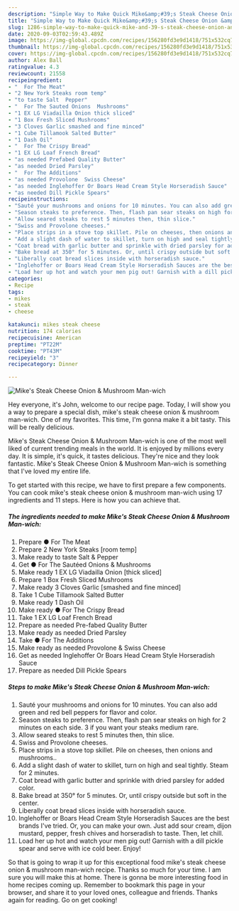 ```yaml
---
description: "Simple Way to Make Quick Mike&amp;#39;s Steak Cheese Onion &amp;amp; Mushroom Man-wich"
title: "Simple Way to Make Quick Mike&amp;#39;s Steak Cheese Onion &amp;amp; Mushroom Man-wich"
slug: 1286-simple-way-to-make-quick-mike-and-39-s-steak-cheese-onion-and-amp-mushroom-man-wich
date: 2020-09-03T02:59:43.489Z
image: https://img-global.cpcdn.com/recipes/156280fd3e9d1418/751x532cq70/mikes-steak-cheese-onion-mushroom-man-wich-recipe-main-photo.jpg
thumbnail: https://img-global.cpcdn.com/recipes/156280fd3e9d1418/751x532cq70/mikes-steak-cheese-onion-mushroom-man-wich-recipe-main-photo.jpg
cover: https://img-global.cpcdn.com/recipes/156280fd3e9d1418/751x532cq70/mikes-steak-cheese-onion-mushroom-man-wich-recipe-main-photo.jpg
author: Alex Ball
ratingvalue: 4.3
reviewcount: 21558
recipeingredient:
- "  For The Meat"
- "2 New York Steaks room temp"
- "to taste Salt  Pepper"
- "  For The Sauted Onions  Mushrooms"
- "1 EX LG Viadailla Onion thick sliced"
- "1 Box Fresh Sliced Mushrooms"
- "3 Cloves Garlic smashed and fine minced"
- "1 Cube Tillamook Salted Butter"
- "1 Dash Oil"
- "  For The Crispy Bread"
- "1 EX LG Loaf French Bread"
- "as needed Prefabed Quality Butter"
- "as needed Dried Parsley"
- "  For The Additions"
- "as needed Provolone  Swiss Cheese"
- "as needed Inglehoffer Or Boars Head Cream Style Horseradish Sauce"
- "as needed Dill Pickle Spears"
recipeinstructions:
- "Sauté your mushrooms and onions for 10 minutes. You can also add green and red bell peppers for flavor and color."
- "Season steaks to preference. Then, flash pan sear steaks on high for 2 minutes on each side. 3 if you want your steaks medium rare."
- "Allow seared steaks to rest 5 minutes then, thin slice."
- "Swiss and Provolone cheeses."
- "Place strips in a stove top skillet. Pile on cheeses, then onions and mushrooms.."
- "Add a slight dash of water to skillet, turn on high and seal tightly. Steam for 2 minutes."
- "Coat bread with garlic butter and sprinkle with dried parsley for added color."
- "Bake bread at 350° for 5 minutes. Or, until crispy outside but soft in the center."
- "Liberally coat bread slices inside with horseradish sauce."
- "Inglehoffer or Boars Head Cream Style Horseradish Sauces are the best brands I&#39;ve tried. Or, you can make your own. Just add sour cream, dijon mustard, pepper, fresh chives and horseradish to taste. Then, let chill."
- "Load her up hot and watch your men pig out! Garnish with a dill pickle spear and serve with ice cold beer. Enjoy!"
categories:
- Recipe
tags:
- mikes
- steak
- cheese

katakunci: mikes steak cheese 
nutrition: 174 calories
recipecuisine: American
preptime: "PT22M"
cooktime: "PT43M"
recipeyield: "3"
recipecategory: Dinner

---
```



![Mike&#39;s Steak Cheese Onion &amp; Mushroom Man-wich](https://img-global.cpcdn.com/recipes/156280fd3e9d1418/751x532cq70/mikes-steak-cheese-onion-mushroom-man-wich-recipe-main-photo.jpg)

Hey everyone, it's John, welcome to our recipe page. Today, I will show you a way to prepare a special dish, mike&#39;s steak cheese onion &amp; mushroom man-wich. One of my favorites. This time, I'm gonna make it a bit tasty. This will be really delicious.



Mike&#39;s Steak Cheese Onion &amp; Mushroom Man-wich is one of the most well liked of current trending meals in the world. It is enjoyed by millions every day. It is simple, it's quick, it tastes delicious. They're nice and they look fantastic. Mike&#39;s Steak Cheese Onion &amp; Mushroom Man-wich is something that I've loved my entire life.


To get started with this recipe, we have to first prepare a few components. You can cook mike&#39;s steak cheese onion &amp; mushroom man-wich using 17 ingredients and 11 steps. Here is how you can achieve that.

<!--inarticleads1-->

##### The ingredients needed to make Mike&#39;s Steak Cheese Onion &amp; Mushroom Man-wich:

1. Prepare  ● For The Meat
1. Prepare 2 New York Steaks [room temp]
1. Make ready to taste Salt &amp; Pepper
1. Get  ● For The Sautéed Onions &amp; Mushrooms
1. Make ready 1 EX LG Viadailla Onion [thick sliced]
1. Prepare 1 Box Fresh Sliced Mushrooms
1. Make ready 3 Cloves Garlic [smashed and fine minced]
1. Take 1 Cube Tillamook Salted Butter
1. Make ready 1 Dash Oil
1. Make ready  ● For The Crispy Bread
1. Take 1 EX LG Loaf French Bread
1. Prepare as needed Pre-fabed Quality Butter
1. Make ready as needed Dried Parsley
1. Take  ● For The Additions
1. Make ready as needed Provolone &amp; Swiss Cheese
1. Get as needed Inglehoffer Or Boars Head Cream Style Horseradish Sauce
1. Prepare as needed Dill Pickle Spears




<!--inarticleads2-->

##### Steps to make Mike&#39;s Steak Cheese Onion &amp; Mushroom Man-wich:

1. Sauté your mushrooms and onions for 10 minutes. You can also add green and red bell peppers for flavor and color.
1. Season steaks to preference. Then, flash pan sear steaks on high for 2 minutes on each side. 3 if you want your steaks medium rare.
1. Allow seared steaks to rest 5 minutes then, thin slice.
1. Swiss and Provolone cheeses.
1. Place strips in a stove top skillet. Pile on cheeses, then onions and mushrooms..
1. Add a slight dash of water to skillet, turn on high and seal tightly. Steam for 2 minutes.
1. Coat bread with garlic butter and sprinkle with dried parsley for added color.
1. Bake bread at 350° for 5 minutes. Or, until crispy outside but soft in the center.
1. Liberally coat bread slices inside with horseradish sauce.
1. Inglehoffer or Boars Head Cream Style Horseradish Sauces are the best brands I&#39;ve tried. Or, you can make your own. Just add sour cream, dijon mustard, pepper, fresh chives and horseradish to taste. Then, let chill.
1. Load her up hot and watch your men pig out! Garnish with a dill pickle spear and serve with ice cold beer. Enjoy!




So that is going to wrap it up for this exceptional food mike&#39;s steak cheese onion &amp; mushroom man-wich recipe. Thanks so much for your time. I am sure you will make this at home. There is gonna be more interesting food in home recipes coming up. Remember to bookmark this page in your browser, and share it to your loved ones, colleague and friends. Thanks again for reading. Go on get cooking!
